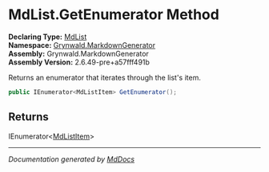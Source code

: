 ﻿<!--  
  <auto-generated>   
    The contents of this file were generated by a tool.  
    Changes to this file may be list if the file is regenerated  
  </auto-generated>   
-->

# MdList.GetEnumerator Method

**Declaring Type:** [MdList](../index.md)  
**Namespace:** [Grynwald.MarkdownGenerator](../../index.md)  
**Assembly:** Grynwald.MarkdownGenerator  
**Assembly Version:** 2.6.49\-pre+a57fff491b

Returns an enumerator that iterates through the list's item.

```csharp
public IEnumerator<MdListItem> GetEnumerator();
```

## Returns

IEnumerator\<[MdListItem](../../MdListItem/index.md)\>

___

*Documentation generated by [MdDocs](https://github.com/ap0llo/mddocs)*
